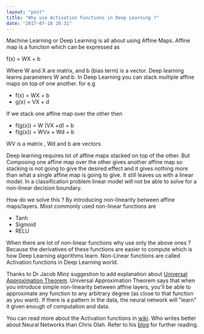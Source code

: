 ```yaml
---
layout: "post"
title: "Why use Activation Functions in Deep Learning ?"
date: "2017-07-18 20:31"
---
```


Machine Learning or Deep Learning is all about using Affine Maps. Affine map is a function which can be expressed as

f(x) = WX + b

Where W and X are matrix, and b (bias term) is a vector. Deep learning learns parameters W and b. In Deep Learning you can stack multiple affine maps on top of one another. for e.g
- f(x) = WX + b
- g(x) = VX + d

If we stack one affine map over the other then

- f(g(x)) = W (VX +d) + b
- f(g(x)) = WVx + Wd + b

WV is a matrix , Wd and b are vectors.

Deep learning requires lot of affine maps stacked on top of the other. But Composing one affine map over the other gives another affine map so stacking is not going to give the desired effect and it gives nothing more than what a single affine map is going to give. It still leaves us with a linear model. In a classification problem linear model will not be able to solve for a non-linear decision boundary.

How do we solve this ? By introducing non-linearity between affine maps/layers. Most commonly used non-linear functions are

- Tanh
- Sigmoid
- RELU

When there are lot of non-linear functions why use only the above ones ? Because the derivatives of these functions are easier to compute which is how Deep Learning algorithms learn. Non-Linear functions are called Activation functions in Deep Learning world.

Thanks to Dr Jacob Minz suggestion to add explanation about [Universal Approximation Theorem](https://en.wikipedia.org/wiki/Universal_approximation_theorem). Universal Approximation Theorem says that when you introduce simple non-linearity between affine layers, you'll be able to approximate any function to any arbitrary degree (as close to that function as you want). If there is a pattern in the data, the neural network will "learn" it given enough of computation and data.

You can read more about the Activation functions in [wiki](https://en.wikipedia.org/wiki/Activation_function). Who writes better about Neural Networks than Chris Olah. Refer to his [blog](http://colah.github.io/posts/2014-03-NN-Manifolds-Topology/) for further reading.
